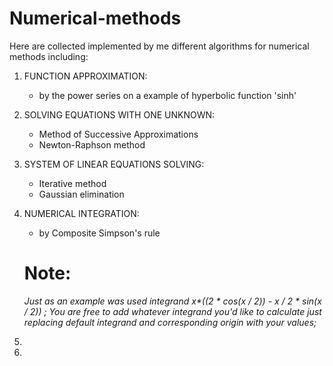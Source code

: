 # Numerical-methods
Here are collected implemented by me different algorithms for numerical methods including:
1) FUNCTION APPROXIMATION:
   * by the power series on a example of hyperbolic function 'sinh'
2) SOLVING EQUATIONS WITH ONE UNKNOWN:
   * Method of Successive Approximations 
   * Newton-Raphson method
3) SYSTEM OF LINEAR EQUATIONS SOLVING:
   * Iterative method
   * Gaussian elimination
4) NUMERICAL INTEGRATION:
   * by Composite Simpson's rule

   # Note:
   _Just as an example was used integrand x*((2 * cos(x / 2)) - x / 2 * sin(x / 2)) ;
   You are free to add whatever integrand you'd like to calculate just replacing default integrand and corresponding origin
   with your values;_
5)
6)
